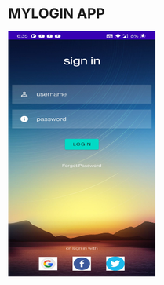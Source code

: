 # MYLOGIN APP

<img src="https://github.com/madinenii/MYLOGIN/blob/main/LOGIN.jpg" width="300" height="500" />
